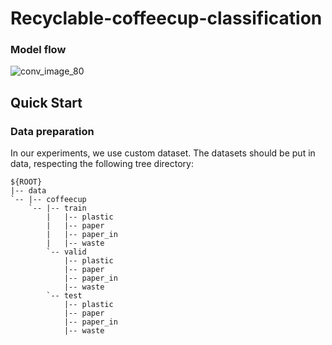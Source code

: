 # Recyclable-coffeecup-classification

### Model flow
![conv_image_80](https://user-images.githubusercontent.com/76892271/200020783-eac8e8df-3123-47a8-888a-dbb91de5ef03.png)


## Quick Start
### Data preparation
In our experiments, we use custom dataset. The datasets should be put in data, respecting the following tree directory:
```
${ROOT}
|-- data
`-- |-- coffeecup
    `-- |-- train
        |   |-- plastic
        |   |-- paper
        |   |-- paper_in
        |   |-- waste
        `-- valid
            |-- plastic
            |-- paper
            |-- paper_in
            |-- waste
        `-- test
            |-- plastic
            |-- paper
            |-- paper_in
            |-- waste
```
